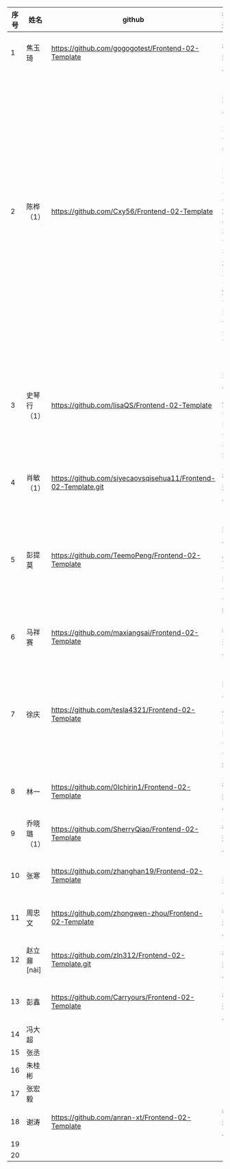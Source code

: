 | 序号 | 姓名        | github                                                       | 描述                                                         |
| ---- | ----------- | ------------------------------------------------------------ | ------------------------------------------------------------ |
| 1    | 焦玉琦      | https://github.com/gogogotest/Frontend-02-Template           | **1.待完成**                                                 |
| 2    | 陈桦（1）   | https://github.com/Cxy56/Frontend-02-Template                | 1.已完成<br />2.对于老师的重点讲解基本没有遗漏<br />3.知识图谱全面 |
| 3    | 史琴行（1） | https://github.com/lisaQS/Frontend-02-Template               | 1.已完成<br />2.知识图谱甚好                                 |
| 4    | 肖敏（1）   | https://github.com/siyecaovsqisehua11/Frontend-02-Template.git | **1.待完成**                                                 |
| 5    | 彭提莫      | https://github.com/TeemoPeng/Frontend-02-Template            | 1.已完成<br />2.知识图谱详细                                 |
| 6    | 马祥赛      | https://github.com/maxiangsai/Frontend-02-Template           | 1.待完成                                                     |
| 7    | 徐庆        | https://github.com/tesla4321/Frontend-02-Template            | 1.已完成<br />2.知识图谱详细                                 |
| 8    | 林一        | https://github.com/0Ichirin1/Frontend-02-Template            | **1.待完成**                                                 |
| 9    | 乔晓璐（1） | https://github.com/SherryQiao/Frontend-02-Template           | **1.待完成**                                                 |
| 10   | 张寒        | https://github.com/zhanghan19/Frontend-02-Template           | 1.已完成                                                     |
| 11   | 周忠文      | https://github.com/zhongwen-zhou/Frontend-02-Template        | **1.待完成**                                                 |
| 12   | 赵立鼐[nài] | https://github.com/zln312/Frontend-02-Template.git           | **1.待完成**                                                 |
| 13   | 彭鑫        | https://github.com/Carryours/Frontend-02-Template            | **1.待完成**                                                 |
| 14   | 冯大超      |                                                              |                                                              |
| 15   | 张丞        |                                                              |                                                              |
| 16   | 朱桂彬      |                                                              |                                                              |
| 17   | 张宏毅      |                                                              |                                                              |
| 18   | 谢涛        | https://github.com/anran-xt/Frontend-02-Template             | **待完成**                                                   |
| 19   |             |                                                              |                                                              |
| 20   |             |                                                              |                                                              |